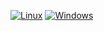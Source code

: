 [![Linux](https://github.com/AdamYuan/NIS1336_Schedulite/actions/workflows/linux.yml/badge.svg)](https://github.com/AdamYuan/NIS1336_Schedulite/actions/workflows/linux.yml)
[![Windows](https://github.com/AdamYuan/NIS1336_Schedulite/actions/workflows/windows.yml/badge.svg)](https://github.com/AdamYuan/NIS1336_Schedulite/actions/workflows/windows.yml)
